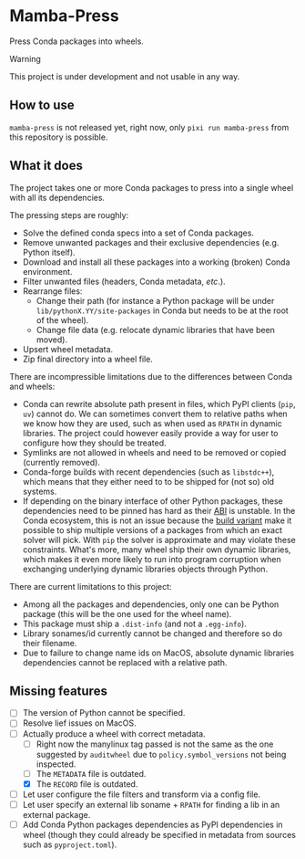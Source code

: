 # Mamba-Press
Press Conda packages into wheels.

> [!WARNING]
This project is under development and not usable in any way.

## How to use
``mamba-press`` is not released yet, right now, only ``pixi run mamba-press`` from
this repository is possible.

## What it does

The project takes one or more Conda packages to press into a single wheel with all its
dependencies.

The pressing steps are roughly:
- Solve the defined conda specs into a set of Conda packages.
- Remove unwanted packages and their exclusive dependencies (e.g. Python itself).
- Download and install all these packages into a working (broken) Conda environment.
- Filter unwanted files (headers, Conda metadata, _etc_.).
- Rearrange files:
  - Change their path (for instance a Python package will be under ``lib/pythonX.YY/site-packages``
    in Conda but needs to be at the root of the wheel).
  - Change file data (e.g. relocate dynamic libraries that have been moved).
- Upsert wheel metadata.
- Zip final directory into a wheel file.

There are incompressible limitations due to the differences between Conda and wheels:
- Conda can rewrite absolute path present in files, which PyPI clients (``pip``, ``uv``) cannot do.
  We can sometimes convert them to relative paths when we know how they are used, such as when used
  as ``RPATH`` in dynamic libraries. The project could however easily provide a way for user to
  configure how they should be treated.
- Symlinks are not allowed in wheels and need to be removed or copied (currently removed).
- Conda-forge builds with recent dependencies (such as ``libstdc++``), which means that they either
  need to to be shipped for (not so) old systems.
- If depending on the binary interface of other Python packages, these dependencies need to be
  pinned has hard as their [ABI](https://en.wikipedia.org/wiki/Application_binary_interface) is
  unstable.
  In the Conda ecosystem, this is not an issue because the
  [build variant](https://docs.conda.io/projects/conda-build/en/stable/resources/variants.html)
  make it possible to ship multiple versions of a packages from which an exact solver
  will pick.
  With ``pip`` the solver is approximate and may violate these constraints.
  What's more, many wheel ship their own dynamic libraries, which makes it even more likely to run
  into program corruption when exchanging underlying dynamic libraries objects through Python.

There are current limitations to this project:
- Among all the packages and dependencies, only one can be Python package (this will be the one used for the wheel name).
- This package must ship a ``.dist-info`` (and not a ``.egg-info``).
- Library sonames/id currently cannot be changed and therefore so do their filename.
- Due to failure to change name ids on MacOS, absolute dynamic libraries dependencies cannot be replaced with a relative path.

## Missing features
- [ ] The version of Python cannot be specified.
- [ ] Resolve lief issues on MacOS.
- [ ] Actually produce a wheel with correct metadata.
  - [ ] Right now the manylinux tag passed is not the same as the one suggested by ``auditwheel``
    due to ``policy.symbol_versions`` not being inspected.
  - [ ] The ``METADATA`` file is outdated.
  - [x] The ``RECORD`` file is outdated.
- [ ] Let user configure the file filters and transform via a config file.
- [ ] Let user specify an external lib soname + ``RPATH`` for finding a lib in an external package.
- [ ] Add Conda Python packages dependencies as PyPI dependencies in wheel (though they could
  already be specified in metadata from sources such as ``pyproject.toml``).
